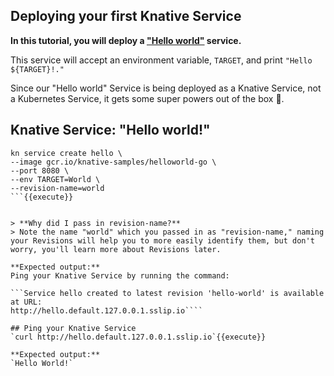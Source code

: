 ## Deploying your first Knative Service

**In this tutorial, you will deploy a ["Hello world"](https://github.com/knative/docs/tree/main/code-samples/serving/hello-world/helloworld-go) service.**

This service will accept an environment variable, `TARGET`, and print `"Hello ${TARGET}!."`

Since our "Hello world" Service is being deployed as a Knative Service, not a Kubernetes Service, it gets some super powers out of the box 🚀.

## Knative Service: "Hello world!"

```shell
kn service create hello \
--image gcr.io/knative-samples/helloworld-go \
--port 8080 \
--env TARGET=World \
--revision-name=world
```{{execute}}


> **Why did I pass in revision-name?**
> Note the name "world" which you passed in as "revision-name," naming your Revisions will help you to more easily identify them, but don't worry, you'll learn more about Revisions later.

**Expected output:**
Ping your Knative Service by running the command:

```Service hello created to latest revision 'hello-world' is available at URL:
http://hello.default.127.0.0.1.sslip.io````

## Ping your Knative Service
`curl http://hello.default.127.0.0.1.sslip.io`{{execute}}

**Expected output:**
`Hello World!`
